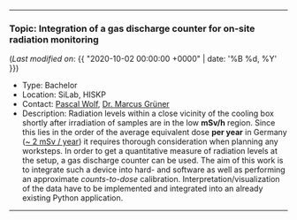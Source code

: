 ***

### Topic: Integration of a gas discharge counter for on-site radiation monitoring 

(_Last modified on_: {{ "2020-10-02 00:00:00 +0000" | date: '%B %d, %Y' }})

- Type: Bachelor
- Location: SiLab, HISKP
- Contact: [Pascal Wolf](mailto:wolf@physik.uni-bonn.de), [Dr. Marcus Grüner](mailto:gruener@hiskp.uni-bonn.de)
- Description: Radiation levels within a close vicinity of the cooling box shortly after irradiation of samples are in the low **mSv/h** region. Since this lies in the order of the average equivalent dose **per year** in Germany ([~ 2 mSv / year](https://www.bfs.de/EN/topics/ion/environment/natural-radiation-exposure/natural-radiation-exposure_node.html)) it requires thorough consideration when planning any worksteps. In order to get a quantitative measure of radiation levels at the setup, a gas discharge counter can be used. The aim of this work is to integrate such a device into hard- and software as well as performing an approximate _counts-to-dose_ calibration. Interpretation/visualization of the data have to be implemented and integrated into an already existing Python application.

***
